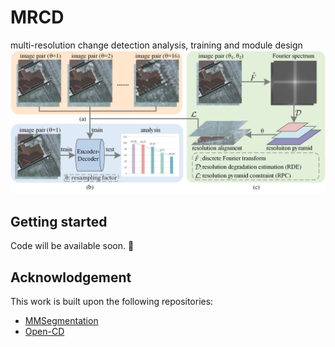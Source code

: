 # MRCD
multi-resolution change detection analysis, training and module design
![framework](https://github.com/flying318/MRCD/blob/main/fig/frame.jpg)
## Getting started
Code will be available soon. 🚀

## Acknowlodgement
This work is built upon the following repositories:
* [MMSegmentation](https://github.com/open-mmlab/mmsegmentation.git)
* [Open-CD](https://github.com/likyoo/open-cd.git)
